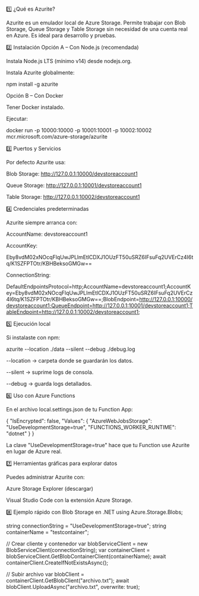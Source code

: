 1️⃣ ¿Qué es Azurite?

Azurite es un emulador local de Azure Storage. Permite trabajar con Blob Storage, Queue Storage y Table Storage sin necesidad de una cuenta real en Azure. Es ideal para desarrollo y pruebas.

2️⃣ Instalación
Opción A – Con Node.js (recomendada)

Instala Node.js LTS (mínimo v14) desde nodejs.org.

Instala Azurite globalmente:

npm install -g azurite

Opción B – Con Docker

Tener Docker instalado.

Ejecutar:

docker run -p 10000:10000 -p 10001:10001 -p 10002:10002 mcr.microsoft.com/azure-storage/azurite

3️⃣ Puertos y Servicios

Por defecto Azurite usa:

Blob Storage: http://127.0.0.1:10000/devstoreaccount1

Queue Storage: http://127.0.0.1:10001/devstoreaccount1

Table Storage: http://127.0.0.1:10002/devstoreaccount1

4️⃣ Credenciales predeterminadas

Azurite siempre arranca con:

AccountName: devstoreaccount1

AccountKey:

Eby8vdM02xNOcqFlqUwJPLlmEtlCDXJ1OUzFT50uSRZ6IFsuFq2UVErCz4I6tq/K1SZFPTOtr/KBHBeksoGMGw==


ConnectionString:

DefaultEndpointsProtocol=http;AccountName=devstoreaccount1;AccountKey=Eby8vdM02xNOcqFlqUwJPLlmEtlCDXJ1OUzFT50uSRZ6IFsuFq2UVErCz4I6tq/K1SZFPTOtr/KBHBeksoGMGw==;BlobEndpoint=http://127.0.0.1:10000/devstoreaccount1;QueueEndpoint=http://127.0.0.1:10001/devstoreaccount1;TableEndpoint=http://127.0.0.1:10002/devstoreaccount1;

5️⃣ Ejecución local

Si instalaste con npm:

azurite --location ./data --silent --debug ./debug.log


--location → carpeta donde se guardarán los datos.

--silent → suprime logs de consola.

--debug → guarda logs detallados.

6️⃣ Uso con Azure Functions

En el archivo local.settings.json de tu Function App:

{
  "IsEncrypted": false,
  "Values": {
    "AzureWebJobsStorage": "UseDevelopmentStorage=true",
    "FUNCTIONS_WORKER_RUNTIME": "dotnet"
  }
}


La clave "UseDevelopmentStorage=true" hace que tu Function use Azurite en lugar de Azure real.

7️⃣ Herramientas gráficas para explorar datos

Puedes administrar Azurite con:

Azure Storage Explorer (descargar)

Visual Studio Code con la extensión Azure Storage.

8️⃣ Ejemplo rápido con Blob Storage en .NET
using Azure.Storage.Blobs;

string connectionString = "UseDevelopmentStorage=true";
string containerName = "testcontainer";

// Crear cliente y contenedor
var blobServiceClient = new BlobServiceClient(connectionString);
var containerClient = blobServiceClient.GetBlobContainerClient(containerName);
await containerClient.CreateIfNotExistsAsync();

// Subir archivo
var blobClient = containerClient.GetBlobClient("archivo.txt");
await blobClient.UploadAsync("archivo.txt", overwrite: true);